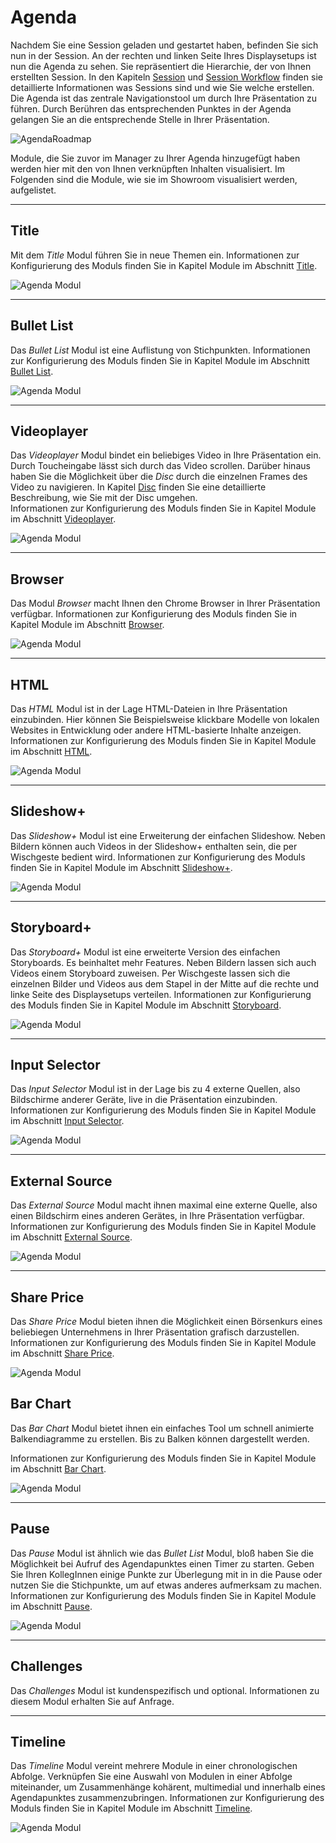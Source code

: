 # Agenda

Nachdem Sie eine Session geladen und gestartet haben, befinden Sie sich nun in der Session. An der rechten und linken Seite Ihres Displaysetups ist nun die Agenda zu sehen. Sie repräsentiert die Hierarchie, der von Ihnen erstellten Session. In den Kapiteln [Session](006_sessions.md) und [Session Workflow](051_sessionworkflow.md) finden sie detaillierte Informationen was Sessions sind und wie Sie welche erstellen.
Die Agenda ist das zentrale Navigationstool um durch Ihre Präsentation zu führen. Durch Berühren das entsprechenden Punktes in der Agenda gelangen Sie an die entsprechende Stelle in Ihrer Präsentation.


![AgendaRoadmap](img/Showroom/Disc_Gifs/Agenda_InOut.gif)

Module, die Sie zuvor im Manager zu Ihrer Agenda hinzugefügt haben werden hier mit den von Ihnen verknüpften Inhalten visualisiert. Im Folgenden sind die Module, wie sie im Showroom visualisiert werden, aufgelistet. 
***
## Title

Mit dem *Title* Modul führen Sie in neue Themen ein.
Informationen zur Konfigurierung des Moduls finden Sie in Kapitel Module im Abschnitt [Title](012_title.md).


![Agenda Modul](img/Showroom/Agenda_Headline.png)
***
## Bullet List

Das *Bullet List* Modul ist eine Auflistung von Stichpunkten.
Informationen zur Konfigurierung des Moduls finden Sie in Kapitel Module im Abschnitt [Bullet List](013_bulletlist.md).

![Agenda Modul](img/Showroom/Agenda_Bulletlist.png)
***

## Videoplayer

Das *Videoplayer* Modul bindet ein beliebiges Video in Ihre Präsentation ein. Durch Toucheingabe lässt sich durch das Video scrollen. Darüber hinaus haben Sie die Möglichkeit über die *Disc* durch die einzelnen Frames des Video zu navigieren. In Kapitel [Disc](057_disc.md) finden Sie eine detaillierte Beschreibung, wie Sie mit der Disc umgehen.  
Informationen zur Konfigurierung des Moduls finden Sie in Kapitel Module im Abschnitt [Videoplayer](017_videoplayer.md).

![Agenda Modul](img/Showroom/Agenda_Videoplayer.png)

***
## Browser

Das Modul *Browser* macht Ihnen den Chrome Browser in Ihrer Präsentation verfügbar. 
Informationen zur Konfigurierung des Moduls finden Sie in Kapitel Module im Abschnitt [Browser](014_browser.md).

![Agenda Modul](img/Showroom/Agenda_Browser.png)

***

## HTML

Das *HTML* Modul ist in der Lage HTML-Dateien in Ihre Präsentation einzubinden. Hier können Sie Beispielsweise klickbare Modelle von lokalen Websites in Entwicklung oder andere HTML-basierte Inhalte anzeigen.
Informationen zur Konfigurierung des Moduls finden Sie in Kapitel Module im Abschnitt [HTML](015_html.md).

![Agenda Modul](img/Showroom/Agenda_HTML_2.png)
<!---
***

## Slideshow

Das *Slideshow* Modul ist eine Bildergallerie, die per Wischgeste bedient wird. 
Informationen zur Konfigurierung des Moduls finden Sie in Kapitel Module im Abschnitt [Slideshow](Module_Manager/slideshow.md).

![Agenda Modul](../img/Showroom/Agenda_Slideshow.png)
--->
***
## Slideshow+

Das *Slideshow+* Modul ist eine Erweiterung der einfachen Slideshow. Neben Bildern können auch Videos in der Slideshow+ enthalten sein, die per Wischgeste bedient wird. 
Informationen zur Konfigurierung des Moduls finden Sie in Kapitel Module im Abschnitt [Slideshow+](019_slideshowplus.md).

![Agenda Modul](img/Showroom/Agenda_Slideshowplus.PNG)
***
<!--
## Storyboard

Das *Storyboard* Modul ist ein hilfreiches Tool um Bspw. ganze Bildsequenzen auf Ihrem Displaysetup auszulegen um einen besseren Überblick zubekommen. Per Wischgeste lassen sich die einzelnen Bilder aus dem Stapel in der Mitte auf die rechte und linke Seite des Displaysetups verteilen.
Informationen zur Konfigurierung des Moduls finden Sie in Kapitel Module im Abschnitt [Storyboard](Module_Manager/storyboard.md).

![Agenda Modul](img/Showroom/Agenda_Storyboard-1.png)
![Agenda Modul](img/Showroom/Agenda_Storyboard-2.png)
***
-->
## Storyboard+

Das *Storyboard+* Modul ist eine erweiterte Version des einfachen Storyboards. Es beinhaltet mehr Features. Neben Bildern lassen sich auch Videos einem Storyboard zuweisen. Per Wischgeste lassen sich die einzelnen Bilder und Videos aus dem Stapel in der Mitte auf die rechte und linke Seite des Displaysetups verteilen.
Informationen zur Konfigurierung des Moduls finden Sie in Kapitel Module im Abschnitt [Storyboard](022_storyboardplus.md).

![Agenda Modul](img/Showroom/Agenda_Storyboardplus.PNG)
***

## Input Selector

Das *Input Selector* Modul ist in der Lage bis zu 4 externe Quellen, also Bildschirme anderer Geräte, live in die Präsentation einzubinden.
Informationen zur Konfigurierung des Moduls finden Sie in Kapitel Module im Abschnitt [Input Selector](023_inputselector.md).

![Agenda Modul](img/Showroom/Agenda_InputSelector.png)
***
## External Source

Das *External Source* Modul macht ihnen maximal eine externe Quelle, also einen Bildschirm eines anderen Gerätes, in Ihre Präsentation verfügbar.
Informationen zur Konfigurierung des Moduls finden Sie in Kapitel Module im Abschnitt [External Source](021_externalsource.md).

![Agenda Modul](img/Showroom/Agenda_ExternalSource.png)
***
## Share Price

Das *Share Price* Modul bieten ihnen die Möglichkeit einen Börsenkurs eines beliebiegen Unternehmens in Ihrer Präsentation grafisch darzustellen.
Informationen zur Konfigurierung des Moduls finden Sie in Kapitel Module im Abschnitt [Share Price](018_shareprice.md).

![Agenda Modul](img/Showroom/Agenda_SharePrice.png)


## Bar Chart
Das *Bar Chart* Modul bietet ihnen ein einfaches Tool um schnell animierte Balkendiagramme zu erstellen. Bis zu Balken können dargestellt werden.

Informationen zur Konfigurierung des Moduls finden Sie in Kapitel Module im Abschnitt [Bar Chart](020_barchart.md).

![Agenda Modul](img/Showroom/Agenda_BarChart.PNG)

***
## Pause

Das *Pause* Modul ist ähnlich wie das *Bullet List* Modul, bloß haben Sie die Möglichkeit bei Aufruf des Agendapunktes einen Timer zu starten. Geben Sie Ihren KollegInnen einige Punkte zur Überlegung mit in in die Pause oder nutzen Sie die Stichpunkte, um auf etwas anderes aufmerksam zu machen. Informationen zur Konfigurierung des Moduls finden Sie in Kapitel Module im Abschnitt [Pause](016_pause.md).

![Agenda Modul](img/Showroom/Agenda_Pause.png)
***
## Challenges

Das *Challenges* Modul ist kundenspezifisch und optional. Informationen zu diesem Modul erhalten Sie auf Anfrage.


***
## Timeline

Das *Timeline* Modul vereint mehrere Module in einer chronologischen Abfolge. Verknüpfen Sie eine Auswahl von Modulen in einer Abfolge miteinander, um Zusammenhänge kohärent, multimedial und innerhalb eines Agendapunktes zusammenzubringen. Informationen zur Konfigurierung des Moduls finden Sie in Kapitel Module im Abschnitt [Timeline](025_timeline.md).

![Agenda Modul](img/Showroom/Agenda_Timeline.png)
<!---
Folgende Module stehen Ihnen innerhalb einer Station jeweils zur Verfügung:

- Videoplayer
- Slideshow+
- Browser
- HTML
- Live Input
--->
